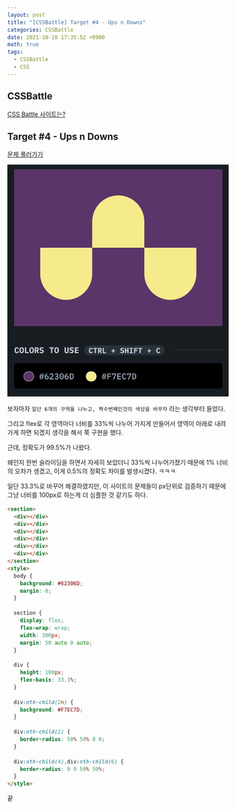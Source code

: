 ```yaml
---
layout: post
title: "[CSSBattle] Target #4 - Ups n Downs"
categories: CSSBattle
date: 2021-10-10 17:35:52 +0900
math: true
tags:
  - CSSBattle
  - CSS
---
```


## CSSBattle

[CSS Battle 사이트는?](/posts/css-battle-01/)

## Target #4 - Ups n Downs

[문제 풀러가기](https://cssbattle.dev/play/4)

<img src="/assets/img/posts/2021-10-10/css-battle-04/1.png" alt="문제" class="w-50">

보자마자 `일단 6개의 구역을 나누고, 짝수번째인것의 색상을 바꾸자` 라는 생각부터 들었다.

그리고 flex로 각 영역마다 너비를 33%씩 나누어 가지게 만들어서 영역이 아래로 내려가게 하면 되겠지 생각을 해서 쭉 구현을 했다.

근데, 정확도가 99.5%가 나왔다.

왜인지 한번 슬라이딩을 하면서 자세히 보았더니 33%씩 나누어가졌기 때문에 1% 너비의 오차가 생겼고, 이게 0.5%의 정확도 차이를 발생시켰다. ㅋㅋㅋ

일단 33.3%로 바꾸어 해결하였지만, 이 사이트의 문제들이 px단위로 검증하기 때문에 그냥 너비를 100px로 하는게 더 심플한 것 같기도 하다.

```html
<section>
  <div></div>
  <div></div>
  <div></div>
  <div></div>
  <div></div>
  <div></div>
</section>
<style>
  body {
    background: #62306D;
    margin: 0;
  }
  
  section {
    display: flex;
    flex-wrap: wrap;
    width: 300px;
    margin: 50 auto 0 auto;
  }
  
  div {
    height: 100px;
    flex-basis: 33.3%;
  }
  
  div:nth-child(2n) {
    background: #F7EC7D;
  }
  
  div:nth-child(2) {
	border-radius: 50% 50% 0 0;
  }
  
  div:nth-child(4),div:nth-child(6) {
	border-radius: 0 0 50% 50%;
  }
</style>
```


끝
